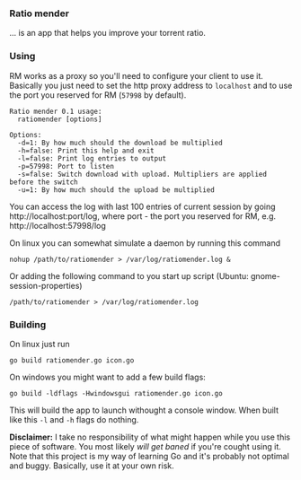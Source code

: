 ### Ratio mender 
... is an app that helps you improve your torrent ratio.

### Using
RM works as a proxy so you'll need to configure your client to use it. Basically you just need to set the http proxy address to `localhost` and to use the port you reserved for RM (`57998` by default).

```
Ratio mender 0.1 usage:
  ratiomender [options]

Options:
  -d=1: By how much should the download be multiplied
  -h=false: Print this help and exit
  -l=false: Print log entries to output
  -p=57998: Port to listen
  -s=false: Switch download with upload. Multipliers are applied before the switch
  -u=1: By how much should the upload be multiplied
```

You can access the log with last 100 entries of current session by going http://localhost:port/log, where port - the port you reserved for RM, e.g. http://localhost:57998/log

On linux you can somewhat simulate a daemon by running this command
```
nohup /path/to/ratiomender > /var/log/ratiomender.log &
```
Or adding the following command to you start up script (Ubuntu: gnome-session-properties)
```
/path/to/ratiomender > /var/log/ratiomender.log
```

### Building
On linux just run
```
go build ratiomender.go icon.go
```

On windows you might want to add a few build flags:
```
go build -ldflags -Hwindowsgui ratiomender.go icon.go
```
This will build the app to launch withought a console window. When built like this `-l` and `-h` flags do nothing.

**Disclaimer:** I take no responsibility of what might happen while you use this piece of software. You most likely *will get baned* if you're cought using it. Note that this project is my way of learning Go and it's probably not optimal and buggy. Basically, use it at your own risk.
